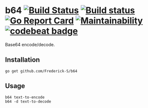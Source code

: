 # b64 [![Build Status](https://travis-ci.org/Frederick-S/b64.svg?branch=master)](https://travis-ci.org/Frederick-S/b64) [![Build status](https://ci.appveyor.com/api/projects/status/amrumq2prhekupyl/branch/master?svg=true)](https://ci.appveyor.com/project/Frederick-S/b64/branch/master) [![Go Report Card](https://goreportcard.com/badge/github.com/Frederick-S/b64)](https://goreportcard.com/report/github.com/Frederick-S/b64) [![Maintainability](https://api.codeclimate.com/v1/badges/8cf61d43ab89e5980b20/maintainability)](https://codeclimate.com/github/Frederick-S/b64/maintainability) [![codebeat badge](https://codebeat.co/badges/09fafae9-112f-4d3f-9ed3-883540bd23aa)](https://codebeat.co/projects/github-com-frederick-s-b64-master)

Base64 encode/decode.

## Installation
```
go get github.com/Frederick-S/b64
```

## Usage
```
b64 text-to-encode
b64 -d text-to-decode
```
